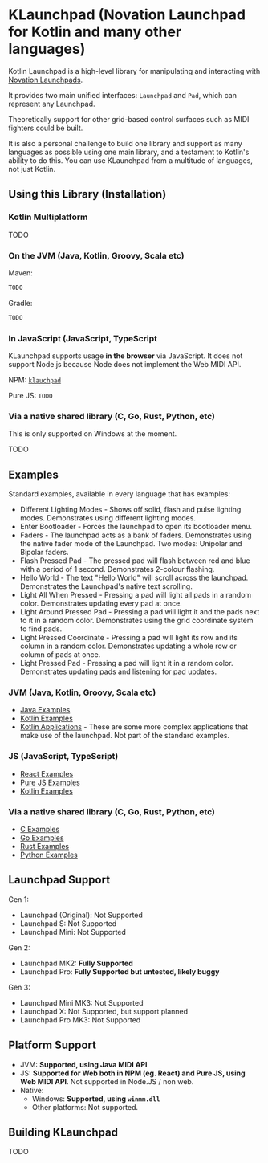# KLaunchpad (Novation Launchpad for Kotlin and many other languages)

Kotlin Launchpad is a high-level library for manipulating and interacting with [Novation Launchpads](https://novationmusic.com/en/launch).

It provides two main unified interfaces: `Launchpad` and `Pad`, which can represent any Launchpad.

Theoretically support for other grid-based control surfaces such as MIDI fighters could be built.

It is also a personal challenge to build one library and support as many languages as possible using one main library, and a testament to Kotlin's ability to do this. You can use KLaunchpad from a multitude of languages, not just Kotlin.

## Using this Library (Installation)

### Kotlin Multiplatform

TODO

### On the JVM (Java, Kotlin, Groovy, Scala etc)

Maven:

```xml
TODO
```

Gradle:

```groovy
TODO
```

### In JavaScript (JavaScript, TypeScript

KLaunchpad supports usage **in the browser** via JavaScript. It does not support Node.js because Node does not implement the Web MIDI API.

NPM: [`klauchpad`](https://www.npmjs.com/package/klaunchpad)

Pure JS: `TODO`

### Via a native shared library (C, Go, Rust, Python, etc)

This is only supported on Windows at the moment.

TODO

## Examples

Standard examples, available in every language that has examples:

* Different Lighting Modes - Shows off solid, flash and pulse lighting modes. Demonstrates using different lighting modes.
* Enter Bootloader - Forces the launchpad to open its bootloader menu.
* Faders - The launchpad acts as a bank of faders. Demonstrates using the native fader mode of the Launchpad. Two modes: Unipolar and Bipolar faders.
* Flash Pressed Pad - The pressed pad will flash between red and blue with a period of 1 second. Demonstrates 2-colour flashing.
* Hello World - The text "Hello World" will scroll across the launchpad. Demonstrates the Launchpad's native text scrolling.
* Light All When Pressed - Pressing a pad will light all pads in a random color. Demonstrates updating every pad at once.
* Light Around Pressed Pad - Pressing a pad will light it and the pads next to it in a random color. Demonstrates using the grid coordinate system to find pads.
* Light Pressed Coordinate - Pressing a pad will light its row and its column in a random color. Demonstrates updating a whole row or column of pads at once.
* Light Pressed Pad - Pressing a pad will light it in a random color. Demonstrates updating pads and listening for pad updates.

### JVM (Java, Kotlin, Groovy, Scala etc)

* [Java Examples](TODO)
* [Kotlin Examples](src/jvmMain/kotlin/com/harry1453/klaunchpad/examples)
* [Kotlin Applications](src/jvmMain/kotlin/com/harry1453/klaunchpad/examples/applications) - These are some more complex applications that make use of the launchpad. Not part of the standard examples.

### JS (JavaScript, TypeScript)

* [React Examples](examples/js/react-examples)
* [Pure JS Examples](examples/js/purejs-examples)
* [Kotlin Examples](TODO)

### Via a native shared library (C, Go, Rust, Python, etc)

* [C Examples](TODO)
* [Go Examples](TODO)
* [Rust Examples](TODO)
* [Python Examples](TODO)

## Launchpad Support

Gen 1:
- Launchpad (Original): Not Supported
- Launchpad S: Not Supported
- Launchpad Mini: Not Supported

Gen 2:
- Launchpad MK2: **Fully Supported**
- Launchpad Pro: **Fully Supported but untested, likely buggy**

Gen 3:
- Launchpad Mini MK3: Not Supported
- Launchpad X: Not Supported, but support planned
- Launchpad Pro MK3: Not Supported

## Platform Support

- JVM: **Supported, using Java MIDI API**
- JS: **Supported for Web both in NPM (eg. React) and Pure JS, using Web MIDI API**. Not supported in Node.JS / non web.
- Native:
  - Windows: **Supported, using `winmm.dll`**
  - Other platforms: Not supported.

## Building KLaunchpad

TODO
